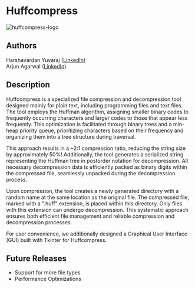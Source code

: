 # Huffcompress

![huffcompress-logo](https://github.com/aagarwal32/Huffcompress/assets/152243328/4f7e0296-5e59-4f5c-8cb9-6f40884572d6)

## Authors 

Harshavardan Yuvaraj ([LinkedIn](https://www.linkedin.com/in/harshavardan-yuvaraj/))
<br>
Arjun Agarwal ([LinkedIn](https://www.linkedin.com/in/agw02/))


## Description

<p>
Huffcompress is a specialized file compression and decompression tool designed mainly for plain text, including programming files and text files. The tool employs the Huffman algorithm, assigning smaller binary codes to frequently occurring characters and larger codes to those that appear less frequently. This optimization is facilitated through binary trees and a min-heap priority queue, prioritizing characters based on their frequency and organizing them into a tree structure during traversal.

This approach results in a ~2:1 compression ratio, reducing the string size by approximately 50%! Additionally, the tool generates a serialized string representing the Huffman tree in postorder notation for decompression. All necessary decompression data is efficiently packed as binary digits within the compressed file, seamlessly unpacked during the decompression process.

Upon compression, the tool creates a newly generated directory with a random name at the same location as the original file. The compressed file, marked with a ".huff" extension, is placed within this directory. Only files with this extension can undergo decompression. This systematic approach ensures both efficient file management and reliable compression and decompression processes.

For user convenience, we additionally designed a Graphical User Interface (GUI) built with Tkinter for Huffcompress.
</p>

## Future Releases

<ul>
  <li>Support for more file types</li>
  <li>Performance Optimizations</li>
</ul>
